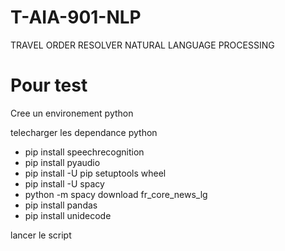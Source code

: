 # T-AIA-901-NLP
TRAVEL ORDER RESOLVER NATURAL LANGUAGE PROCESSING


# Pour test
Cree un environement python

telecharger les dependance python 
- pip install speechrecognition
- pip install pyaudio
- pip install -U pip setuptools wheel
- pip install -U spacy
- python -m spacy download fr_core_news_lg
- pip install pandas
- pip install unidecode

lancer le script